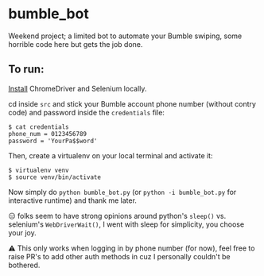 # bumble_bot
Weekend project; a limited bot to automate your Bumble swiping, some horrible code here but gets the job done.

## To run:

[Install](https://chromedriver.chromium.org/) ChromeDriver and Selenium locally. 

cd inside `src` and stick your Bumble account phone number (without contry code) and password inside the `credentials` file:
```
$ cat credentials
phone_num = 0123456789
password = 'YourPa$$word'
```

Then, create a virtualenv on your local terminal and activate it:
```
$ virtualenv venv
$ source venv/bin/activate
```
Now simply do `python bumble_bot.py` (or `python -i bumble_bot.py` for interactive runtime) and thank me later.

:expressionless: folks seem to have strong opinions around python's `sleep()` vs. selenium's `WebDriverWait()`, I went with sleep for simplicity, you choose your joy. 

:warning: This only works when logging in by phone number (for now), feel free to raise PR's to add other auth methods in cuz I personally couldn't be bothered.


